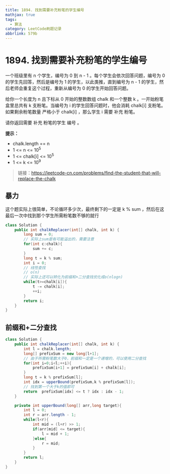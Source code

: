 ```yaml
---
title: 1894. 找到需要补充粉笔的学生编号
mathjax: true
tags:
  - 算法
category: LeetCode刷题记录
abbrlink: 579b
---
```

# 1894. 找到需要补充粉笔的学生编号

一个班级里有 n 个学生，编号为 0 到 n - 1 。每个学生会依次回答问题，编号为 0 的学生先回答，然后是编号为 1 的学生，以此类推，直到编号为 n - 1 的学生，然后老师会重复这个过程，重新从编号为 0 的学生开始回答问题。

给你一个长度为 n 且下标从 0 开始的整数数组 chalk 和一个整数 k 。一开始粉笔盒里总共有 k 支粉笔。当编号为 i 的学生回答问题时，他会消耗 chalk[i] 支粉笔。如果剩余粉笔数量 严格小于 chalk[i] ，那么学生 i 需要 补充 粉笔。

请你返回需要 补充 粉笔的学生 编号 。

**提示：**

- chalk.length == n
- 1 <= n <= 10<sup>5</sup>
- 1 <= chalk[i] <= 10<sup>5</sup>
- 1 <= k <= 10<sup>9</sup>

> 链接：https://leetcode-cn.com/problems/find-the-student-that-will-replace-the-chalk

<!-- more -->

## 暴力

这个题实际上很简单，不论循环多少次，最终剩下的一定是 k % sum ，然后在这最后一次中找到那个学生所需粉笔数不够的就行

```java
class Solution {
    public int chalkReplacer(int[] chalk, int k) {
        long sum = 0;
        // 实际上sum是有可能溢出的，需要注意
        for(int c:chalk){
            sum += c;
        }
        long t = k % sum;
        int i = 0;
        // 线性查找
        // o(n)
        // 实际上还可以转化为前缀和+二分查找优化成o(nlogn)
        while(t>=chalk[i]){
            t -= chalk[i];
            ++i;
        }
        return i;
    }
}
```



## 前缀和+二分查找

```java
class Solution {
    public int chalkReplacer(int[] chalk, int k) {
        int l = chalk.length;
        long[] prefixSum = new long[l+1];
        // 由于所需粉笔数大于0，前缀和一定是一个递增的，可以使用二分查找
        for(int i=0;i<l;++i){
            prefixSum[i+1] = prefixSum[i] + chalk[i];
        }
        long t = k % prefixSum[l];
        int idx = upperBound(prefixSum,k % prefixSum[l]);
        // 找到第一个大于k的值即可
        return  prefixSum[idx] <= t ? idx : idx - 1;
    }

    private int upperBound(long[] arr,long target){
        int l = 0;
        int r = arr.length - 1;
        while(l<r){
            int mid = (l+r) >> 1;
            if(arr[mid] <= target){
                l = mid + 1;
            }else{
                r = mid;
            }
        }
        return l;
    }
}
```

